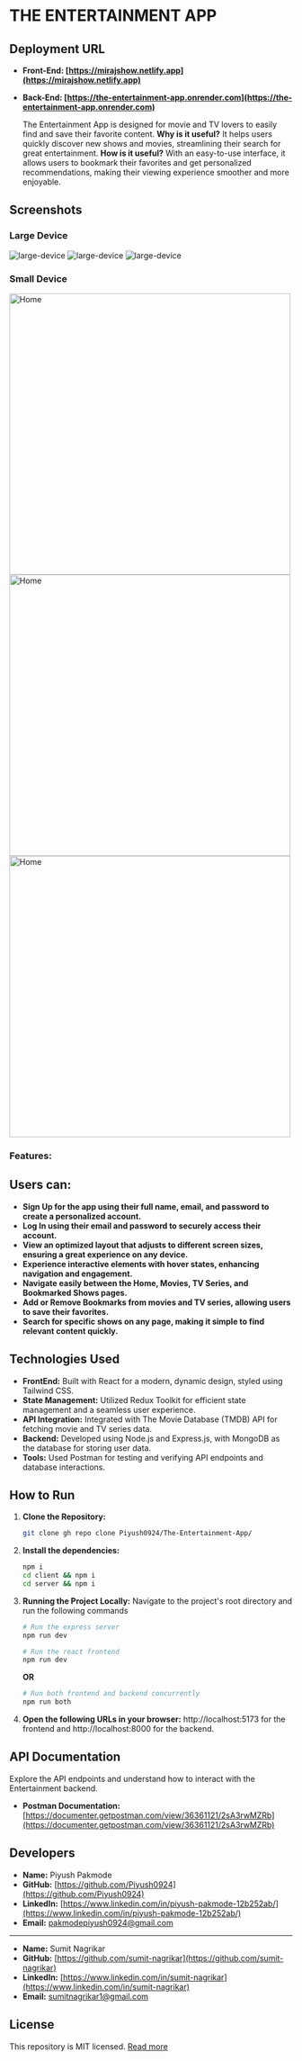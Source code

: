 # THE ENTERTAINMENT APP


## Deployment URL

- **Front-End: [https://mirajshow.netlify.app](https://mirajshow.netlify.app)**
- **Back-End: [https://the-entertainment-app.onrender.com](https://the-entertainment-app.onrender.com)**

  The Entertainment App is designed for movie and TV lovers to easily find and save their favorite content. **Why is it useful?** It helps users quickly discover new shows and movies, streamlining their search for great entertainment. **How is it useful?** With an easy-to-use interface, it allows users to bookmark their favorites and get personalized recommendations, making their viewing experience smoother and more enjoyable.

## Screenshots

### Large Device
![large-device](https://mirajshow.netlify.app/large-device1.png)
![large-device](https://mirajshow.netlify.app/large-device2.png)
![large-device](https://mirajshow.netlify.app/large-device3.png)


### Small Device

<img src="https://mirajshow.netlify.app/small-device1.png" alt="Home" height="500">
<img src="https://mirajshow.netlify.app/small-device2.png" alt="Home" height="500">
<img src="https://mirajshow.netlify.app/small-device3.png" alt="Home" height="500">

### Features:

## Users can:

- **Sign Up for the app using their full name, email, and password to create a personalized account.**
- **Log In using their email and password to securely access their account.** 
- **View an optimized layout that adjusts to different screen sizes, ensuring a great experience on any device.** 
- **Experience interactive elements with hover states, enhancing navigation and engagement.**
- **Navigate easily between the Home, Movies, TV Series, and Bookmarked Shows pages.**
- **Add or Remove Bookmarks from movies and TV series, allowing users to save their favorites.**
- **Search for specific shows on any page, making it simple to find relevant content quickly.**

## Technologies Used

- **FrontEnd:** Built with React for a modern, dynamic design, styled using Tailwind CSS.
- **State Management:** Utilized Redux Toolkit for efficient state management and a seamless user experience.
- **API Integration:** Integrated with The Movie Database (TMDB) API for fetching movie and TV series data.
- **Backend:** Developed using Node.js and Express.js, with MongoDB as the database for storing user data.
- **Tools:** Used Postman for testing and verifying API endpoints and database interactions.

## How to Run

1. **Clone the Repository:**

   ```bash
   git clone gh repo clone Piyush0924/The-Entertainment-App/
   ```

2. **Install the dependencies:**

   ```bash
   npm i
   cd client && npm i
   cd server && npm i
   ```

3. **Running the Project Locally:** Navigate to the project's root directory and run the following commands

   ```bash
   # Run the express server
   npm run dev 

   # Run the react frontend
   npm run dev
   ```

   **OR**

   ```bash
   # Run both frontend and backend concurrently
   npm run both
   ```

4. **Open the following URLs in your browser:** http://localhost:5173 for the frontend and http://localhost:8000 for the backend.

## API Documentation

Explore the API endpoints and understand how to interact with the Entertainment backend.

- **Postman Documentation:** [https://documenter.getpostman.com/view/36361121/2sA3rwMZRb](https://documenter.getpostman.com/view/36361121/2sA3rwMZRb)

## Developers

- **Name:** Piyush Pakmode
- **GitHub:** [https://github.com/Piyush0924](https://github.com/Piyush0924)
- **LinkedIn:** [https://www.linkedin.com/in/piyush-pakmode-12b252ab/](https://www.linkedin.com/in/piyush-pakmode-12b252ab/)
- **Email:** pakmodepiyush0924@gmail.com

---

- **Name:** Sumit Nagrikar
- **GitHub:** [https://github.com/sumit-nagrikar](https://github.com/sumit-nagrikar)
- **LinkedIn:** [https://www.linkedin.com/in/sumit-nagrikar](https://www.linkedin.com/in/sumit-nagrikar)
- **Email:** sumitnagrikar1@gmail.com

## License

This repository is MIT licensed. [Read more](./LICENSE.txt)
